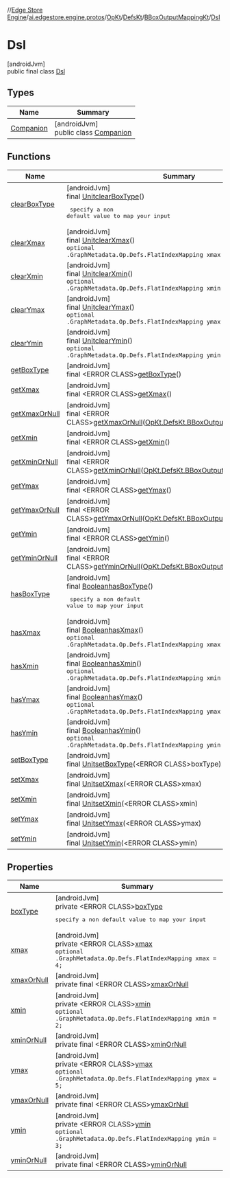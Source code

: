 //[Edge Store Engine](../../../../../../index.md)/[ai.edgestore.engine.protos](../../../../index.md)/[OpKt](../../../index.md)/[DefsKt](../../index.md)/[BBoxOutputMappingKt](../index.md)/[Dsl](index.md)

# Dsl

[androidJvm]\
public final class [Dsl](index.md)

## Types

| Name | Summary |
|---|---|
| [Companion](-companion/index.md) | [androidJvm]<br>public class [Companion](-companion/index.md) |

## Functions

| Name | Summary |
|---|---|
| [clearBoxType](clear-box-type.md) | [androidJvm]<br>final [Unit](https://kotlinlang.org/api/latest/jvm/stdlib/kotlin/-unit/index.html)[clearBoxType](clear-box-type.md)()<br><pre> specify a non default value to map your input </pre> |
| [clearXmax](clear-xmax.md) | [androidJvm]<br>final [Unit](https://kotlinlang.org/api/latest/jvm/stdlib/kotlin/-unit/index.html)[clearXmax](clear-xmax.md)()<br><code>optional .GraphMetadata.Op.Defs.FlatIndexMapping xmax = 4;</code> |
| [clearXmin](clear-xmin.md) | [androidJvm]<br>final [Unit](https://kotlinlang.org/api/latest/jvm/stdlib/kotlin/-unit/index.html)[clearXmin](clear-xmin.md)()<br><code>optional .GraphMetadata.Op.Defs.FlatIndexMapping xmin = 2;</code> |
| [clearYmax](clear-ymax.md) | [androidJvm]<br>final [Unit](https://kotlinlang.org/api/latest/jvm/stdlib/kotlin/-unit/index.html)[clearYmax](clear-ymax.md)()<br><code>optional .GraphMetadata.Op.Defs.FlatIndexMapping ymax = 5;</code> |
| [clearYmin](clear-ymin.md) | [androidJvm]<br>final [Unit](https://kotlinlang.org/api/latest/jvm/stdlib/kotlin/-unit/index.html)[clearYmin](clear-ymin.md)()<br><code>optional .GraphMetadata.Op.Defs.FlatIndexMapping ymin = 3;</code> |
| [getBoxType](get-box-type.md) | [androidJvm]<br>final &lt;ERROR CLASS&gt;[getBoxType](get-box-type.md)() |
| [getXmax](get-xmax.md) | [androidJvm]<br>final &lt;ERROR CLASS&gt;[getXmax](get-xmax.md)() |
| [getXmaxOrNull](get-xmax-or-null.md) | [androidJvm]<br>final &lt;ERROR CLASS&gt;[getXmaxOrNull](get-xmax-or-null.md)([OpKt.DefsKt.BBoxOutputMappingKt.Dsl](index.md)$self) |
| [getXmin](get-xmin.md) | [androidJvm]<br>final &lt;ERROR CLASS&gt;[getXmin](get-xmin.md)() |
| [getXminOrNull](get-xmin-or-null.md) | [androidJvm]<br>final &lt;ERROR CLASS&gt;[getXminOrNull](get-xmin-or-null.md)([OpKt.DefsKt.BBoxOutputMappingKt.Dsl](index.md)$self) |
| [getYmax](get-ymax.md) | [androidJvm]<br>final &lt;ERROR CLASS&gt;[getYmax](get-ymax.md)() |
| [getYmaxOrNull](get-ymax-or-null.md) | [androidJvm]<br>final &lt;ERROR CLASS&gt;[getYmaxOrNull](get-ymax-or-null.md)([OpKt.DefsKt.BBoxOutputMappingKt.Dsl](index.md)$self) |
| [getYmin](get-ymin.md) | [androidJvm]<br>final &lt;ERROR CLASS&gt;[getYmin](get-ymin.md)() |
| [getYminOrNull](get-ymin-or-null.md) | [androidJvm]<br>final &lt;ERROR CLASS&gt;[getYminOrNull](get-ymin-or-null.md)([OpKt.DefsKt.BBoxOutputMappingKt.Dsl](index.md)$self) |
| [hasBoxType](has-box-type.md) | [androidJvm]<br>final [Boolean](https://developer.android.com/reference/kotlin/java/lang/Boolean.html)[hasBoxType](has-box-type.md)()<br><pre> specify a non default value to map your input </pre> |
| [hasXmax](has-xmax.md) | [androidJvm]<br>final [Boolean](https://developer.android.com/reference/kotlin/java/lang/Boolean.html)[hasXmax](has-xmax.md)()<br><code>optional .GraphMetadata.Op.Defs.FlatIndexMapping xmax = 4;</code> |
| [hasXmin](has-xmin.md) | [androidJvm]<br>final [Boolean](https://developer.android.com/reference/kotlin/java/lang/Boolean.html)[hasXmin](has-xmin.md)()<br><code>optional .GraphMetadata.Op.Defs.FlatIndexMapping xmin = 2;</code> |
| [hasYmax](has-ymax.md) | [androidJvm]<br>final [Boolean](https://developer.android.com/reference/kotlin/java/lang/Boolean.html)[hasYmax](has-ymax.md)()<br><code>optional .GraphMetadata.Op.Defs.FlatIndexMapping ymax = 5;</code> |
| [hasYmin](has-ymin.md) | [androidJvm]<br>final [Boolean](https://developer.android.com/reference/kotlin/java/lang/Boolean.html)[hasYmin](has-ymin.md)()<br><code>optional .GraphMetadata.Op.Defs.FlatIndexMapping ymin = 3;</code> |
| [setBoxType](set-box-type.md) | [androidJvm]<br>final [Unit](https://kotlinlang.org/api/latest/jvm/stdlib/kotlin/-unit/index.html)[setBoxType](set-box-type.md)(&lt;ERROR CLASS&gt;boxType) |
| [setXmax](set-xmax.md) | [androidJvm]<br>final [Unit](https://kotlinlang.org/api/latest/jvm/stdlib/kotlin/-unit/index.html)[setXmax](set-xmax.md)(&lt;ERROR CLASS&gt;xmax) |
| [setXmin](set-xmin.md) | [androidJvm]<br>final [Unit](https://kotlinlang.org/api/latest/jvm/stdlib/kotlin/-unit/index.html)[setXmin](set-xmin.md)(&lt;ERROR CLASS&gt;xmin) |
| [setYmax](set-ymax.md) | [androidJvm]<br>final [Unit](https://kotlinlang.org/api/latest/jvm/stdlib/kotlin/-unit/index.html)[setYmax](set-ymax.md)(&lt;ERROR CLASS&gt;ymax) |
| [setYmin](set-ymin.md) | [androidJvm]<br>final [Unit](https://kotlinlang.org/api/latest/jvm/stdlib/kotlin/-unit/index.html)[setYmin](set-ymin.md)(&lt;ERROR CLASS&gt;ymin) |

## Properties

| Name | Summary |
|---|---|
| [boxType](index.md#-497284794%2FProperties%2F-89531115) | [androidJvm]<br>private &lt;ERROR CLASS&gt;[boxType](index.md#-497284794%2FProperties%2F-89531115)<br><pre> specify a non default value to map your input </pre> |
| [xmax](index.md#1719253123%2FProperties%2F-89531115) | [androidJvm]<br>private &lt;ERROR CLASS&gt;[xmax](index.md#1719253123%2FProperties%2F-89531115)<br><code>optional .GraphMetadata.Op.Defs.FlatIndexMapping xmax = 4;</code> |
| [xmaxOrNull](index.md#639270971%2FProperties%2F-89531115) | [androidJvm]<br>private final &lt;ERROR CLASS&gt;[xmaxOrNull](index.md#639270971%2FProperties%2F-89531115) |
| [xmin](index.md#512032597%2FProperties%2F-89531115) | [androidJvm]<br>private &lt;ERROR CLASS&gt;[xmin](index.md#512032597%2FProperties%2F-89531115)<br><code>optional .GraphMetadata.Op.Defs.FlatIndexMapping xmin = 2;</code> |
| [xminOrNull](index.md#1254784525%2FProperties%2F-89531115) | [androidJvm]<br>private final &lt;ERROR CLASS&gt;[xminOrNull](index.md#1254784525%2FProperties%2F-89531115) |
| [ymax](index.md#-1882612476%2FProperties%2F-89531115) | [androidJvm]<br>private &lt;ERROR CLASS&gt;[ymax](index.md#-1882612476%2FProperties%2F-89531115)<br><code>optional .GraphMetadata.Op.Defs.FlatIndexMapping ymax = 5;</code> |
| [ymaxOrNull](index.md#1439806524%2FProperties%2F-89531115) | [androidJvm]<br>private final &lt;ERROR CLASS&gt;[ymaxOrNull](index.md#1439806524%2FProperties%2F-89531115) |
| [ymin](index.md#1205134294%2FProperties%2F-89531115) | [androidJvm]<br>private &lt;ERROR CLASS&gt;[ymin](index.md#1205134294%2FProperties%2F-89531115)<br><code>optional .GraphMetadata.Op.Defs.FlatIndexMapping ymin = 3;</code> |
| [yminOrNull](index.md#2055320078%2FProperties%2F-89531115) | [androidJvm]<br>private final &lt;ERROR CLASS&gt;[yminOrNull](index.md#2055320078%2FProperties%2F-89531115) |
